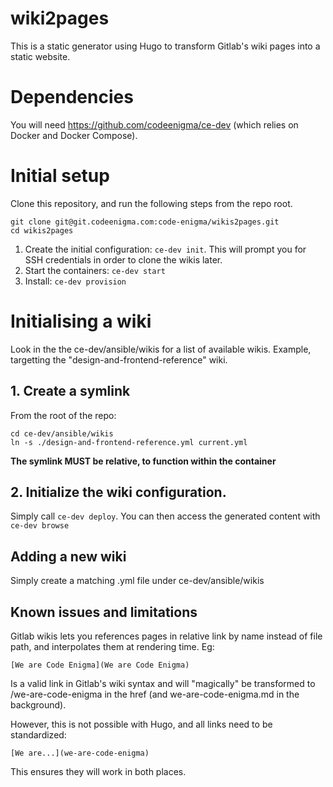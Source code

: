 # wiki2pages

This is a static generator using Hugo to transform Gitlab's wiki pages into a static website.

# Dependencies
You will need https://github.com/codeenigma/ce-dev (which relies on Docker and Docker Compose).

# Initial setup

Clone this repository, and run the following steps from the repo root.

```
git clone git@git.codeenigma.com:code-enigma/wikis2pages.git
cd wikis2pages
```


1. Create the initial configuration: `ce-dev init`. This will prompt you for SSH credentials in order to clone the wikis later.
2. Start the containers: `ce-dev start`
3. Install: `ce-dev provision`

# Initialising a wiki

Look in the the ce-dev/ansible/wikis for a list of available wikis.
Example, targetting the "design-and-frontend-reference" wiki.

## 1. Create a symlink
From the root of the repo:
```
cd ce-dev/ansible/wikis
ln -s ./design-and-frontend-reference.yml current.yml
```

**The symlink MUST be relative, to function within the container**

## 2. Initialize the wiki configuration.

Simply call `ce-dev deploy`. You can then access the generated content with `ce-dev browse`

## Adding a new wiki
Simply create a matching .yml file under ce-dev/ansible/wikis

## Known issues and limitations
Gitlab wikis lets you references pages in relative link by name instead of file path, and interpolates them at rendering time.
Eg:

```
[We are Code Enigma](We are Code Enigma)
```
Is a valid link in Gitlab's wiki syntax and will "magically" be transformed to /we-are-code-enigma in the href (and we-are-code-enigma.md in the background).

However, this is not possible with Hugo, and all links need to be standardized:

```
[We are...](we-are-code-enigma)
```
This ensures they will work in both places.